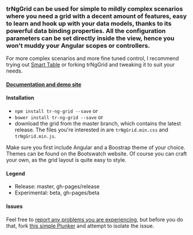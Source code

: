### trNgGrid can be used for simple to mildly complex scenarios where you need a grid with a decent amount of features, easy to learn and hook up with your data models, thanks to its powerful data binding properties. All the configuration parameters can be set directly inside the view, hence you won't muddy your Angular scopes or controllers.

For more complex scenarios and more fine tuned control, I recommend trying out [Smart Table](http://lorenzofox3.github.io/smart-table-website/) or forking trNgGrid and tweaking it to suit your needs.

#### [Documentation and demo site](http://moonstorm.github.io/trNgGrid/release)

#### Installation
- `npm install tr-ng-grid --save` or
- `bower install tr-ng-grid --save` or
- download the grid from the master branch, which contains the latest release. The files you're interested in are `trNgGrid.min.css` and `trNgGrid.min.js`. 

Make sure you first include Angular and a Boostrap theme of your choice. 
Themes can be found on the Bootswatch website. 
Of course you can craft your own, as the grid layout is quite easy to style.

#### Legend
- Release: master, gh-pages/release
- Experimental: beta, gh-pages/beta

#### Issues
 Feel free to [report any problems you are experiencing](https://github.com/MoonStorm/trNgGrid/issues), but before you do that, fork [this simple Plunker](http://plnkr.co/edit/JCLrJD?p=preview) and attempt to isolate the issue.
 
